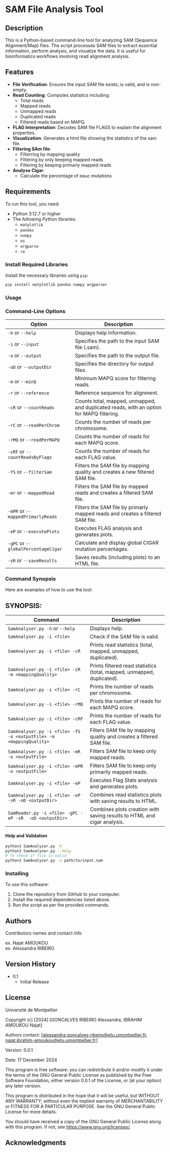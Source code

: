 
# SAM File Analysis Tool

## Description
This is a Python-based command-line tool for analyzing SAM (Sequence Alignment/Map) files. The script processes SAM files to extract essential information, perform analysis, and visualize the data. It is useful for bioinformatics workflows involving read alignment analysis.

## Features
- **File Verification**: Ensures the input SAM file exists, is valid, and is non-empty.
- **Read Counting**: Computes statistics including:
  - Total reads
  - Mapped reads
  - Unmapped reads
  - Duplicated reads
  - Filtered reads based on MAPQ.
- **FLAG Interpretation**: Decodes SAM file FLAGS to explain the alignment properties.
- **Visualization**: Generates a html file showing the statistics of the sam file.
- **Filtering SAm file**:
    - Filterring by mapping quality
    - FIltering by only keeping mapped reads
    - Filtering by keeping primarly mapped reads
- **Analyse Cigar**:
    - Calculate the percentage of eauc mutations
    
  

## Requirements
To run this tool, you need:
- Python 3.12.7 or higher
- The following Python libraries:
  - `matplotlib`
  - `pandas`
  - `numpy`
  - `os`
  - `argparse`
  - `re`

### Install Required Libraries
Install the necessary libraries using `pip`:

```bash
pip install matplotlib pandas numpy argparser
```

### Usage



### Command-Line Options
| Option                  | Description                                                                                 |
|-------------------------|---------------------------------------------------------------------------------------------|
| `-h` or `--help`        | Displays help information.                                                                  |
| `-i` or `--input`       | Specifies the path to the input SAM file (.sam).                                            |
| `-o` or `--output`      | Specifies the path to the output file.                                                      |
|`-oD` or `--outputDir`    | Specifies the directory for output files.
| `-m` or `--minQ`       | Minimum MAPQ score for filtering reads.                                          |
| `-r` or `--reference`       | Reference sequence for alignment.                                           |
| `-cR` or `--countReads` | Counts total, mapped, unmapped, and duplicated reads, with an option for MAPQ filtering.    |
| `-rC` or `--readPerChrom` | Counts the number of reads per chromosome.                                                |
| `-rMQ` or `--readPerMAPQ` | Counts the number of reads for each MAPQ score.                                            |
| `-cRF` or `--countReadsByFlags` | Counts the number of reads for each FLAG value.                                      |                             |
| `-fS` or `--filterSam`  | Filters the SAM file by mapping quality and creates a new filtered SAM file.                |
| `-mr` or `--mappedRead` | Filters the SAM file by mapped reads and creates a filtered SAM file.                       |
| `-mPR` or `--mappedPrimarlyReads` | Filters the SAM file by primarly  mapped reads and creates a filtered SAM file.                       |
| `-eP` or `--executePlots` | Executes FLAG analysis and generates plots.                                           |
| `-gPC` or `--globalPercentageCigar `| Calculate and display global CIGAR mutation percentages.                                          |
| `-sR`  or `--saveResults` |  Saves results (including plots) to an HTML file.                                        |

### Command Synopsis
Here are examples of how to use the tool:

## SYNOPSIS:
| Command                                                       | Description                                                                                     |
|---------------------------------------------------------------|-------------------------------------------------------------------------------------------------|
| `SamAnalyser.py -h` or `--help`                               | Displays help.                                                                                 |
| `SamAnalyser.py -i <file>`                                    | Check if the SAM file is valid.                                                                |
| `SamAnalyser.py -i <file> -cR`                                | Prints read statistics (total, mapped, unmapped, duplicated).                                  |
| `SamAnalyser.py -i <file> -cR -m <mappingQuality>`            | Prints filtered read statistics (total, mapped, unmapped, duplicated).                         |
| `SamAnalyser.py -i <file> -rC`                                | Prints the number of reads per chromosome.                                                     |
| `SamAnalyser.py -i <file> -rMQ`                               | Prints the number of reads for each MAPQ score.                                                |
| `SamAnalyser.py -i <file> -cRF`                               | Prints the number of reads for each FLAG value.                                                |
| `SamAnalyser.py -i <file> -fS -o <outputFile> -m <mappingQuality>` | Filters SAM file by mapping quality and creates a filtered SAM file.                           |
| `SamAnalyser.py -i <file> -mR -o <outputFile>`                | Filters SAM file to keep only mapped reads.                                                    |
| `SamAnalyser.py -i <file> -mPR -o <outputFile>`               | Filters SAM file to keep only primarily mapped reads.                                          |
| `SamAnalyser.py -i <file> -eP`                                | Executes Flag Stats analysis and generates plots.                                              |                            |
| `SamAnalyser.py -i <file> -eP -sR -oD <outputDir> `                             | Combines read statistics plots with saving results to HTML.                             |
| ` SamReader.py -i <file> -gPC -eP -sR  -oD <outputDir> `       |   Combines plots creation with saving results to HTML and cigar analysis.                    |



#### Help and Validation
```bash
python3 SamAnalyser.py -h
python3 SamAnalyser.py --help
# To check if file is valid
python3 SamAnalyser.py -i path/to/input.sam
```
  

  



### Installing
To use this software:

1. Clone the repository from GitHub to your computer.
2. Install the required dependencies listed above.
3. Run the script as per the provided commands.







## Authors

Contributors names and contact info

ex. Najat AMOUKOU  
ex. Alessandra RIBEIRO

## Version History

* 0.1
    * Initial Release

## License

Université de Montpellier

Copyright (c) [2024] [GONCALVES RIBEIRO Alessandra, IBRAHIM AMOUKOU Najat]

Authors contact: [alessandra.goncalves-ribeiro@etu.umontpellier.fr, najat.ibrahim-amoukou@etu.umontpellier.fr]

Version: 0.0.1

Date: 17 December 2024

This program is free software: you can redistribute it and/or modify it under the terms of the GNU General Public License as published by the Free Software Foundation, either version 0.0.1 of the License, or (at your option) any later version. 

This program is distributed in the hope that it will be useful, but WITHOUT ANY WARRANTY; without even the implied warranty of MERCHANTABILITY or FITNESS FOR A PARTICULAR PURPOSE. See the GNU General Public License for more details. 

You should have received a copy of the GNU General Public License along with this program. If not, see <https://www.gnu.org/licenses/>.


## Acknowledgments


